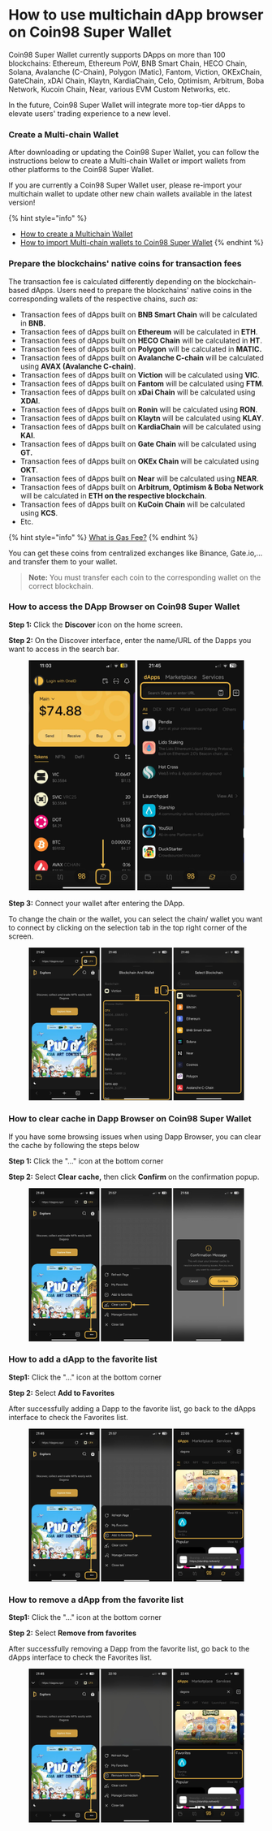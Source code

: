 # How to use multichain dApp browser on Coin98 Super Wallet

Coin98 Super Wallet currently supports DApps on more than 100 blockchains: Ethereum, Ethereum PoW, BNB Smart Chain, HECO Chain, Solana, Avalanche (C-Chain), Polygon (Matic), Fantom, Viction, OKExChain, GateChain, xDAI Chain, Klaytn, KardiaChain, Celo, Optimism, Arbitrum, Boba Network, Kucoin Chain, Near, various EVM Custom Networks, etc.&#x20;

In the future, Coin98 Super Wallet will integrate more top-tier dApps to elevate users' trading experience to a new level.

### Create a Multi-chain Wallet <a href="#create_a_multi-chain_wallet" id="create_a_multi-chain_wallet"></a>

After downloading or updating the Coin98 Super Wallet, you can follow the instructions below to create a Multi-chain Wallet or import wallets from other platforms to the Coin98 Super Wallet.

If you are currently a Coin98 Super Wallet user, please re-import your multichain wallet to update other new chain wallets available in the latest version!

{% hint style="info" %}
* [How to create a Multichain Wallet](../getting-started/v15-how-to-create-a-multichain-wallet.md)
* [How to import Multi-chain wallets to Coin98 Super Wallet](../wallet-management/v15-how-to-import-multi-chain-wallets-to-coin98-super-wallet.md)
{% endhint %}

### Prepare the blockchains' native coins for transaction fees <a href="#prepare_the_blockchains_native_coins_for_transaction_fees" id="prepare_the_blockchains_native_coins_for_transaction_fees"></a>

The transaction fee is calculated differently depending on the blockchain-based dApps. Users need to prepare the blockchains' native coins in the corresponding wallets of the respective chains, _such as:_

* Transaction fees of dApps built on **BNB Smart Chain** will be calculated in **BNB.**
* Transaction fees of dApps built on **Ethereum** will be calculated in **ETH**.
* Transaction fees of dApps built on **HECO Chain** will be calculated in **HT**.
* Transaction fees of dApps built on **Polygon** will be calculated in **MATIC.**
* Transaction fees of dApps built on **Avalanche C-chain** will be calculated using **AVAX (Avalanche C-chain)**.
* Transaction fees of dApps built on **Viction** will be calculated using **VIC**.
* Transaction fees of dApps built on **Fantom** will be calculated using **FTM**.
* Transaction fees of dApps built on **xDai Chain** will be calculated using **XDAI**.
* Transaction fees of dApps built on **Ronin** will be calculated using **RON**.
* Transaction fees of dApps built on **Klaytn** will be calculated using **KLAY**.
* Transaction fees of dApps built on **KardiaChain** will be calculated using **KAI**.
* Transaction fees of dApps built on **Gate Chain** will be calculated using **GT.**
* Transaction fees of dApps built on **OKEx Chain** will be calculated using **OKT**.
* Transaction fees of dApps built on **Near** will be calculated using **NEAR**.
* Transaction fees of dApps built on **Arbitrum, Optimism & Boba Network** will be calculated in **ETH on the respective blockchain**.
* Transaction fees of dApps built on **KuCoin Chain** will be calculated using **KCS**.
* Etc.

{% hint style="info" %}
[What is Gas Fee?](https://coin98.net/what-is-gas-fee)
{% endhint %}

You can get these coins from centralized exchanges like Binance, Gate.io,... and transfer them to your wallet.

> **Note:** You must transfer each coin to the corresponding wallet on the correct blockchain.

### How to access the DApp Browser on Coin98 Super Wallet <a href="#how_to_access_the_dapp_browser_on_coin98_wallet" id="how_to_access_the_dapp_browser_on_coin98_wallet"></a>

**Step 1:** Click the **Discover** icon on the home screen.

**Step 2:** On the Discover interface, enter the name/URL of the Dapps you want to access in the search bar.

<figure><img src="../../../../.gitbook/assets/coin98-app-dapp-1.png" alt="" width="563"><figcaption></figcaption></figure>

**Step 3:** Connect your wallet after entering the DApp.

To change the chain or the wallet, you can select the chain/ wallet you want to connect by clicking on the selection tab in the top right corner of the screen.

<figure><img src="../../../../.gitbook/assets/coin98-app-dapp-2.png" alt=""><figcaption></figcaption></figure>

### How to clear cache in Dapp Browser on Coin98 Super Wallet <a href="#how_to_add_dapp_to_favorite_list" id="how_to_add_dapp_to_favorite_list"></a>

If you have some browsing issues when using Dapp Browser, you can clear the cache by following the steps below

**Step 1:** Click the "..." icon at the bottom corner

**Step 2:** Select **Clear cache,** then click **Confirm** on the confirmation popup.

<figure><img src="../../../../.gitbook/assets/coin98-app-dapp-clearcache.png" alt=""><figcaption></figcaption></figure>

### How to add a dApp to the favorite list <a href="#how_to_add_dapp_to_favorite_list" id="how_to_add_dapp_to_favorite_list"></a>

**Step1:** Click the "..." icon at the bottom corner

**Step 2:** Select **Add to Favorites**

After successfully adding a Dapp to the favorite list, go back to the dApps interface to check the Favorites list.

<figure><img src="../../../../.gitbook/assets/coin98-app-dapp-add-favorites.png" alt=""><figcaption></figcaption></figure>

### How to remove a dApp from the favorite list <a href="#how_to_add_dapp_to_favorite_list" id="how_to_add_dapp_to_favorite_list"></a>

**Step1:** Click the "..." icon at the bottom corner

**Step 2:** Select **Remove from favorites**

After successfully removing a Dapp from the favorite list, go back to the dApps interface to check the Favorites list.

<figure><img src="../../../../.gitbook/assets/coin98-app-dapp-remove-favorites.png" alt=""><figcaption></figcaption></figure>
